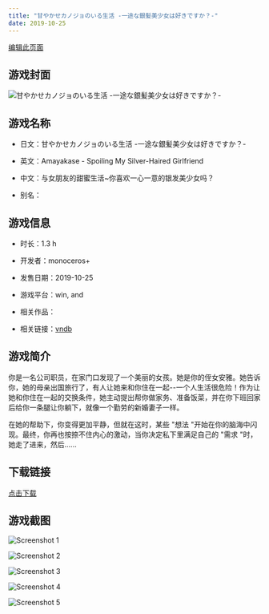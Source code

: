 ```yaml
---
title: "甘やかせカノジョのいる生活 -一途な銀髪美少女は好きですか？-"
date: 2019-10-25
---
```

[编辑此页面](https://github.com/ACG-3/ADV3-source/blob/main/source/_posts/games/%E7%94%98%E3%82%84%E3%81%8B%E3%81%9B%E3%82%AB%E3%83%8E%E3%82%B8%E3%83%A7%E3%81%AE%E3%81%84%E3%82%8B%E7%94%9F%E6%B4%BB%20-%E4%B8%80%E9%80%94%E3%81%AA%E9%8A%80%E9%AB%AA%E7%BE%8E%E5%B0%91%E5%A5%B3%E3%81%AF%E5%A5%BD%E3%81%8D%E3%81%A7%E3%81%99%E3%81%8B%EF%BC%9F-.md)

## 游戏封面

![甘やかせカノジョのいる生活 -一途な銀髪美少女は好きですか？-](https%3A//pan.timero.xyz/onedrive/img_lib_001/%E7%94%98%E3%82%84%E3%81%8B%E3%81%9B%E3%82%AB%E3%83%8E%E3%82%B8%E3%83%A7%E3%81%AE%E3%81%84%E3%82%8B%E7%94%9F%E6%B4%BB%20-%E4%B8%80%E9%80%94%E3%81%AA%E9%8A%80%E9%AB%AA%E7%BE%8E%E5%B0%91%E5%A5%B3%E3%81%AF%E5%A5%BD%E3%81%8D%E3%81%A7%E3%81%99%E3%81%8B%EF%BC%9F-_cover.avif)


## 游戏名称

- 日文：甘やかせカノジョのいる生活 -一途な銀髪美少女は好きですか？-
- 英文：Amayakase - Spoiling My Silver-Haired Girlfriend
- 中文：与女朋友的甜蜜生活~你喜欢一心一意的银发美少女吗？

- 别名：


## 游戏信息

- 时长：1.3 h
- 开发者：monoceros+
- 发售日期：2019-10-25
- 游戏平台：win, and
- 相关作品：

- 相关链接：[vndb](https://vndb.org/v26415)


## 游戏简介

你是一名公司职员，在家门口发现了一个美丽的女孩。她是你的侄女安雅。她告诉你，她的母亲出国旅行了，有人让她来和你住在一起--一个人生活很危险！作为让她和你住在一起的交换条件，她主动提出帮你做家务、准备饭菜，并在你下班回家后给你一条腿让你躺下，就像一个勤劳的新婚妻子一样。

在她的帮助下，你变得更加平静，但就在这时，某些 "想法 "开始在你的脑海中闪现。最终，你再也按捺不住内心的激动，当你决定私下里满足自己的 "需求 "时，她走了进来，然后......




## 下载链接

[点击下载](https://pan.timero.xyz/onedrive/adv_lib_001/%E7%94%98%E3%82%84%E3%81%8B%E3%81%9B%E3%82%AB%E3%83%8E%E3%82%B8%E3%83%A7%E3%81%AE%E3%81%84%E3%82%8B%E7%94%9F%E6%B4%BB%20-%E4%B8%80%E9%80%94%E3%81%AA%E9%8A%80%E9%AB%AA%E7%BE%8E%E5%B0%91%E5%A5%B3%E3%81%AF%E5%A5%BD%E3%81%8D%E3%81%A7%E3%81%99%E3%81%8B%EF%BC%9F-)


## 游戏截图


![Screenshot 1](https%3A//pan.timero.xyz/onedrive/img_lib_001/%E7%94%98%E3%82%84%E3%81%8B%E3%81%9B%E3%82%AB%E3%83%8E%E3%82%B8%E3%83%A7%E3%81%AE%E3%81%84%E3%82%8B%E7%94%9F%E6%B4%BB%20-%E4%B8%80%E9%80%94%E3%81%AA%E9%8A%80%E9%AB%AA%E7%BE%8E%E5%B0%91%E5%A5%B3%E3%81%AF%E5%A5%BD%E3%81%8D%E3%81%A7%E3%81%99%E3%81%8B%EF%BC%9F-_Screenshot_1.avif)

![Screenshot 2](https%3A//pan.timero.xyz/onedrive/img_lib_001/%E7%94%98%E3%82%84%E3%81%8B%E3%81%9B%E3%82%AB%E3%83%8E%E3%82%B8%E3%83%A7%E3%81%AE%E3%81%84%E3%82%8B%E7%94%9F%E6%B4%BB%20-%E4%B8%80%E9%80%94%E3%81%AA%E9%8A%80%E9%AB%AA%E7%BE%8E%E5%B0%91%E5%A5%B3%E3%81%AF%E5%A5%BD%E3%81%8D%E3%81%A7%E3%81%99%E3%81%8B%EF%BC%9F-_Screenshot_2.avif)

![Screenshot 3](https%3A//pan.timero.xyz/onedrive/img_lib_001/%E7%94%98%E3%82%84%E3%81%8B%E3%81%9B%E3%82%AB%E3%83%8E%E3%82%B8%E3%83%A7%E3%81%AE%E3%81%84%E3%82%8B%E7%94%9F%E6%B4%BB%20-%E4%B8%80%E9%80%94%E3%81%AA%E9%8A%80%E9%AB%AA%E7%BE%8E%E5%B0%91%E5%A5%B3%E3%81%AF%E5%A5%BD%E3%81%8D%E3%81%A7%E3%81%99%E3%81%8B%EF%BC%9F-_Screenshot_3.avif)

![Screenshot 4](https%3A//pan.timero.xyz/onedrive/img_lib_001/%E7%94%98%E3%82%84%E3%81%8B%E3%81%9B%E3%82%AB%E3%83%8E%E3%82%B8%E3%83%A7%E3%81%AE%E3%81%84%E3%82%8B%E7%94%9F%E6%B4%BB%20-%E4%B8%80%E9%80%94%E3%81%AA%E9%8A%80%E9%AB%AA%E7%BE%8E%E5%B0%91%E5%A5%B3%E3%81%AF%E5%A5%BD%E3%81%8D%E3%81%A7%E3%81%99%E3%81%8B%EF%BC%9F-_Screenshot_4.avif)

![Screenshot 5](https%3A//pan.timero.xyz/onedrive/img_lib_001/%E7%94%98%E3%82%84%E3%81%8B%E3%81%9B%E3%82%AB%E3%83%8E%E3%82%B8%E3%83%A7%E3%81%AE%E3%81%84%E3%82%8B%E7%94%9F%E6%B4%BB%20-%E4%B8%80%E9%80%94%E3%81%AA%E9%8A%80%E9%AB%AA%E7%BE%8E%E5%B0%91%E5%A5%B3%E3%81%AF%E5%A5%BD%E3%81%8D%E3%81%A7%E3%81%99%E3%81%8B%EF%BC%9F-_Screenshot_5.avif)

